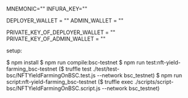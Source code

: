 MNEMONIC=""
INFURA_KEY=""

DEPLOYER_WALLET = ""
ADMIN_WALLET = ""

PRIVATE_KEY_OF_DEPLOYER_WALLET = ""
PRIVATE_KEY_OF_ADMIN_WALLET = ""


setup:

$ npm install
$ npm run compile:bsc-testnet
$ npm run test:nft-yield-farming_bsc-testnet
($ truffle test ./test/test-bsc/NFTYieldFarmingOnBSC.test.js --network bsc_testnet)
$ npm run script:nft-yield-farming_bsc-testnet
($ truffle exec ./scripts/script-bsc/NFTYieldFarmingOnBSC.script.js --network bsc_testnet)

